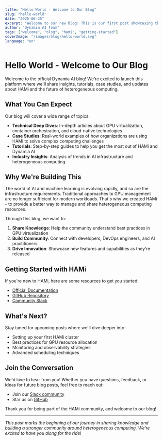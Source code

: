 ```yaml
---
title: "Hello World - Welcome to Our Blog"
slug: "hello-world"
date: "2025-06-25"
excerpt: "Welcome to our new blog! This is our first post showcasing the power of HAMi and Dynamia AI."
author: "Dynamia AI Team"
tags: ["welcome", "blog", "hami", "getting-started"]
coverImage: "/images/blog/hello-world.svg"
language: "en"
---
```


# Hello World - Welcome to Our Blog

Welcome to the official Dynamia AI blog! We're excited to launch this platform where we'll share insights, tutorials, case studies, and updates about HAMi and the future of heterogeneous computing.

## What You Can Expect

Our blog will cover a wide range of topics:

- **Technical Deep Dives**: In-depth articles about GPU virtualization, container orchestration, and cloud-native technologies
- **Case Studies**: Real-world examples of how organizations are using HAMi to solve complex computing challenges
- **Tutorials**: Step-by-step guides to help you get the most out of HAMi and Dynamia AI
- **Industry Insights**: Analysis of trends in AI infrastructure and heterogeneous computing

## Why We're Building This

The world of AI and machine learning is evolving rapidly, and so are the infrastructure requirements. Traditional approaches to GPU management are no longer sufficient for modern workloads. That's why we created HAMi - to provide a better way to manage and share heterogeneous computing resources.

Through this blog, we want to:

1. **Share Knowledge**: Help the community understand best practices in GPU virtualization
2. **Build Community**: Connect with developers, DevOps engineers, and AI practitioners
3. **Drive Innovation**: Showcase new features and capabilities as they're released

## Getting Started with HAMi

If you're new to HAMi, here are some resources to get you started:

- [Official Documentation](https://project-hami.io/docs/)
- [GitHub Repository](https://github.com/Project-HAMi/HAMi)
- [Community Slack](https://cloud-native.slack.com/archives/C07T10BU4R2)

## What's Next?

Stay tuned for upcoming posts where we'll dive deeper into:

- Setting up your first HAMi cluster
- Best practices for GPU resource allocation
- Monitoring and observability strategies
- Advanced scheduling techniques

## Join the Conversation

We'd love to hear from you! Whether you have questions, feedback, or ideas for future blog posts, feel free to reach out:

- Join our [Slack community](https://cloud-native.slack.com/archives/C07T10BU4R2)
- Star us on [GitHub](https://github.com/Project-HAMi/HAMi)

Thank you for being part of the HAMi community, and welcome to our blog!

---

*This post marks the beginning of our journey in sharing knowledge and building a stronger community around heterogeneous computing. We're excited to have you along for the ride!* 